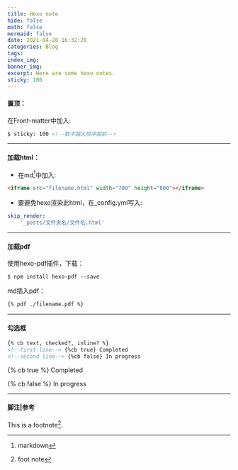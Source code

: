 ```yaml
---
title: Hexo note
hide: false
math: false
mermaid: false
date: 2021-04-28 16:32:28
categories: Blog
tags:
index_img:
banner_img:
excerpt: Here are some hexo notes.
sticky: 100
---
```


<!-- more -->

#### 置顶：

在Front-matter中加入:

```markdown
$ sticky: 100 <!--数字越大排序越前-->
```

---

#### 加载html：

* 在md[^1]中加入:

```html
<iframe src="filename.html" width="700" height="800"></iframe>
```

* 要避免hexo渲染此html，在_config.yml写入:

```yml
skip_render:
	'_posts/文件夹名/文件名.html'
```

---

#### 加载pdf

使用hexo-pdf插件，下载：

```shell
$ npm install hexo-pdf --save
```

md插入pdf：

```markdown
{% pdf ./filename.pdf %}
```

---

#### 勾选框

```markdown
{% cb text, checked?, inline? %}
<!--first line--> {%cb true} Completed
<!--second line--> {%cb false} In progress
```

{% cb true %} Completed

{% cb false %} In progress

---

#### 脚注|参考

This is a footnote[^2].

[^1]:markdown
[^2]: foot note